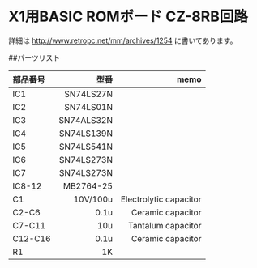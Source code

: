 X1用BASIC ROMボード CZ-8RB回路
=============

詳細は http://www.retropc.net/mm/archives/1254 に書いてあります。

##パーツリスト

| 部品番号   | 型番        |memo                    |
|:-----------|------------:|-----------------------:|
| IC1        | SN74LS27N   |                        |
| IC2        | SN74LS01N   |                        |
| IC3        | SN74ALS32N  |                        |
| IC4        | SN74LS139N  |                        |
| IC5        | SN74LS541N  |                        |
| IC6        | SN74LS273N  |                        |
| IC7        | SN74LS273N  |                        |
| IC8-12     | MB2764-25   |                        |
| C1         | 10V/100u    | Electrolytic capacitor |
| C2-C6      | 0.1u        | Ceramic capacitor      |
| C7-C11     | 10u         | Tantalum capacitor     |
| C12-C16    | 0.1u        | Ceramic capacitor      |
| R1         | 1K          |                        |
